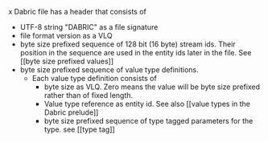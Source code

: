 x Dabric file has a header that consists of
- UTF-8 string "DABRIC" as a file signature
- file format version as a VLQ
- byte size prefixed sequence of 128 bit (16 byte) stream ids. Their position in the sequence are used in the entity ids later in the file. See [[byte size prefixed values]]
- byte size prefixed sequence of value type definitions.
	- Each value type definition consists of
		-  byte size as VLQ. Zero means the value will be byte size prefixed rather than of fixed length.
		-  Value type reference as entity id. See also [[value types in the Dabric prelude]]
		-  byte size prefixed sequence of type tagged parameters for the type. see [[type tag]]